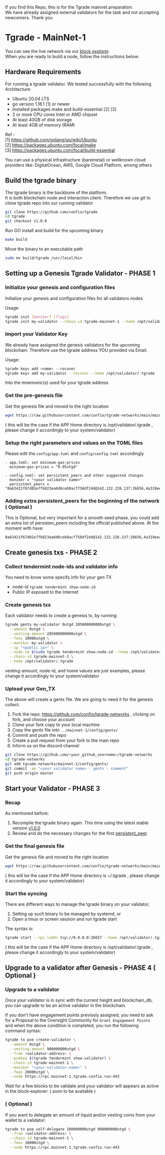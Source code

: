If you find this Repo, this is for the Tgrade mainnet preparation. \
We have already assigned external validators for the task and not accepting newcomers. Thank you

# Tgrade - MainNet-1

You can see the live network via our [block explorer](). \
When you are ready to build a node, follow the instructions below:

## Hardware Requirements
For running a tgrade validator. We tested successfully with the following Architecture:

- Ubuntu 20.04 LTS
- go version 1.18.1 [1] or newer
- Installed packages make and build-essential [2] [3]
- 2 or more CPU cores Intel or AMD chipset
- At least 40GB of disk storage
- At least 4GB of memory (RAM)

Ref - \
[1] https://github.com/golang/go/wiki/Ubuntu \
[2] https://packages.ubuntu.com/focal/make \
[3] https://packages.ubuntu.com/focal/build-essential

You can use a physical infrastructure (baremetal) or wellknown cloud providers like: DigitalOcean, AWS, Google Cloud Platform, among others

## Build the tgrade binary
The tgrade binary is the backbone of the platform. \
It is both blockchain node and interaction client. Therefore we use git to clone tgrade repo into our running validator
```bash
git clone https://github.com/confio/tgrade
cd tgrade
git checkout v1.0.0
```

Run GO install and build for the upcoming binary
```bash
make build
```

Move the binary to an executable path
```bash
sudo mv build/tgrade /usr/local/bin
```

## Setting up a Genesis Tgrade Validator - PHASE 1

### Initialize your genesis and configuration files
Initialize your genesis and configuration files for all validators nodes

Usage:
```bash
tgrade init [moniker] [flags]
tgrade init my-validator --chain-id tgrade-mainnet-1 --home /opt/validator/.tgrade
```

### Import your Validator Key
We already have assigned the genesis validators for the upcoming blockchain. Therefore use the tgrade address YOU provided via Email.

Usage:
```bash
tgrade keys add <name> --recover
tgrade keys add my-validator --recover --home /opt/validator/.tgrade
```

Into the mnemonic(s) used for your tgrade address

### Get the pre-genesis file
Get the genesis file and moved to the right location
```bash
wget https://raw.githubusercontent.com/confio/tgrade-networks/main/mainnet-1/config/pre-genesis.json -O ~/opt/validator/.tgrade/config/genesis.json
```
( this will be the case if the APP Home directory is /opt/validator/.tgrade , please change it accordingly to your system/validator)

### Setup the right parameters and values on the TOML files
Please edit the `config/app.toml` and `config/config.toml` accordingly

```
- app.toml: set minimum-gas-prices
  minimum-gas-prices = "0.05utgd"

- config.toml: set persistent_peers and other suggested changes
  moniker = "<your validator name>"
  persistent_peers = "0a63421f67d02e7fb823ea6d6ceb8acf758df24d@142.132.226.137:26656,4a319eead699418e974e8eed47c2de6332c3f825@167.235.255.9:26656,6918efd409684d64694cac485dbcc27dfeea4f38@49.12.240.203:26656"
```

### Adding extra persistent_peers for the beginning of the network ( Optional )
This is Optional, but very important for a smooth seed phase, you could add an extra list of persisten_peers including the official published above.
At the moment with have:
```
0a63421f67d02e7fb823ea6d6ceb8acf758df24d@142.132.226.137:26656,4a319eead699418e974e8eed47c2de6332c3f825@167.235.255.9:26656,6918efd409684d64694cac485dbcc27dfeea4f38@49.12.240.203:26656,00c89c4c75ee272180f7d607e3e6632b3724349c@139.59.106.241:26656,09deda8a085c0513df276484b7505d698f49aeab@162.55.133.237:26656,0ecff7b4ca77fc15aa6f4736b0a237a2e87e8e5b@104.248.203.84:26656,2602fe3ebdca818024b2764d2d531d956f49a9b3@18.119.139.116:26656,2df762919720bca5f46042f77148de73c06049d8@161.97.147.148:26656,2fd4c9c027f29f99636f2434c8fd151d22a22787@88.99.243.241:26656,30bf9c7f134039526e33dc982d9a49584efc332e@104.149.139.170:26656,32e439375102eddb4ee44bffa0ae7765fec2a7a9@142.132.151.35:26656,33ed5ffc8ae453f07e2e14f6ae6a53f8c90fc03f@168.119.89.31:26656,355032c24928789a58fcfe1c403fc6965c3f35ce@199.115.119.232:26656,37c217073b9161180999ea89c38fc31c354bac0b@89.58.45.83:26656,3aee9fd460b687a5622b6c2e3c5067eb221f8f8d@5.9.88.252:26656,47826c26aef86467a46629329f6d190bb81332b5@127.0.0.1:26656,4bd4fb232f83c32ea58d68e9a2ec6eb4c643f4bd@164.92.121.127:26656,54c7802af1a32ba9f15a0c95e792cfb344af05d9@20.223.155.236:26656,55627c14b5419a7cf942711d35dbd4d9efe5d048@65.21.199.148:26656,5c189bb73ae43a6fee13794d5833f131c227985c@35.182.104.45:26656,5e5fa8724e0b4061849a1c0733226250c80830ff@13.57.222.49:26656,6270fd07c1deec6da08f0e88bc14b0dead35700b@62.171.137.163:26656,71f3af6f19afb33e2728bc2f26babc2e7cf01bd9@146.19.24.163:26656,7383b50b4db8634be6a94fdb033e58e250d0745d@161.35.124.144:26656,783b62e8782c2102fc379a6f42c4a7aeed0c7175@54.197.151.167:26656,7bb53cdbc6dba7f23219ba3166db86ad184bfd7d@54.212.93.102:26656,825d6a7d2d3a41006d18a292aa593a30e6f632ba@45.56.117.254:26656,845bfae805eafd35ac18b774c5a085dac7922d94@146.59.81.204:26656,96f19f78beaa02b0b4c490a22c393568e8677bf7@78.47.88.58:26656,9b0a22a0303de39d1fc5e3acb4af46a8c30d139f@185.182.187.80:26656,a261b544ec5486d0c9af618e0a7f9d54e75d6148@195.201.197.168:26656,a51fee7392e189083cf6d741ec6ea0abf83d20c3@213.239.204.104:26656,a74ad2288a872a0f9848d6ec6af44014660cc93b@5.161.134.184:26656,a97207e8546552c457485953ccc0596c5292f9d3@167.99.24.122:26656,ae4cfb8e52f4f3d6e08557506c85c2984367d23e@173.212.229.120:26656,b138159552389dc9f34b6c96539668a109c4444e@185.182.186.192:26656,b1c83b39f6903b5c35ca0f3b5c87adb0e9119d39@168.119.15.254:26656,b5f8e7d87b9a2d74e61d40c6fdd935bef06a825f@54.199.171.19:26656,b5ff1acf52a3e4cda6bf54651a897aa503453120@65.108.199.26:26656,beeb51ffc526857b8a3c2d977b83bcae04109491@80.64.208.105:26656,bf4314963280c0ccbf6f986a72a2f1adf5e1806d@144.76.19.103:26656,c5107e3b96601b8aff750562961e096221f8bc40@3.137.136.10:26656,c5d22968ef0e9203e5593010ae3169d6cb10d1d0@185.70.199.181:26656,c6f42abd5556cc60261b3e10a8251f7d15190995@185.144.99.245:26656,c9c1e9eb5310feb85f950858ab71a5939e2d8bac@3.133.191.108:26656,cee665be41690b73de47d32958c0e658e501c87b@38.242.255.189:26656,d56533cfe069904c32d59ae3eb432c9ec30ac389@54.37.7.123:26656,d6aba72517bb6772719940caf761f7b4e8118d0a@64.227.180.154:26656,d6d66f22234378a3e5d4f7e7667d4327448d16e1@137.184.88.231:26656,e42988cd52104af871a9bb394e072a32cbb556e2@203.238.191.195:26656,e47fc19a517fe835acaf789518271409cd2497b3@88.198.77.173:26656,e5109b67d91a1a3f1c9c5272182bc39ed1847305@54.169.85.109:26656,ef183b92e7fd406838d397849c21110feeb59fb5@193.187.129.243:26656,f9bb321e7edc1225e4e9b42e48712c0f011e569b@202.55.85.82:26656,fa453528a13f6d96667ec1da76744c7a29845afa@136.243.105.182:26656
```

## Create genesis txs - PHASE 2

### Collect tendermint node-ids and validator info
You need to know some specifs info for your gen TX
* node-id    ```tgrade tendermint show-node-id```
* Public IP exposed to the Internet

### Create genesis txs
Each validator needs to create a genesis tx, by running:
```bash
tgrade gentx my-validator 0utgd 285000000000utgd \
  --amount 0utgd \
  --vesting-amount 285000000000utgd \
  --fees 10000utgd \
  --moniker my-validator \
  --ip "<public ip>" \
  --node-id $(sudo tgrade tendermint show-node-id --home /opt/validator/.tgrade) \
  --chain-id tgrade-mainnet-1 \
  --home /opt/validator/.tgrade
```
vesting-amount, node-id, and home values are just examples, please change it accordingly to your system/validator

### Upload your Gen_TX
The above will create a gentx file. We are going to need it for the genesis collect.
1. Fork the repo: https://github.com/confio/tgrade-networks , clicking on fork, and choose your account
2. Clone your fork copy to your local machine
3. Copy the gentx file into `../mainnet-1/config/gentx/`
4. Commit and push the repo
5. Create a pull request from your fork to the main repo
6. Inform us on the discord channel

```bash
git clone https://github.com/<your_github_username>/tgrade-networks
cd tgrade-networks
git add tgrade-networks/mainnet-1/config/gentx/
git commit -am "<your validator name> - gentx - comment"
git push origin master
```

## Start your Validator - PHASE 3

### Recap
As mentioned before:
1. Recompile the tgrade binary again. This time using the latest stable version [v1.0.0](#build-the-tgrade-binary)
2. Review and do the necessary changes for the first [persistent_peer](#setup-the-right-parameters-and-values-on-the-toml-files)

### Get the final genesis file

Get the genesis file and moved to the right location
```bash
wget https://raw.githubusercontent.com/confio/tgrade-networks/main/mainnet-1/config/genesis.json -O ~/.tgrade/config/genesis.json
```
( this will be the case if the APP Home directory is ~/.tgrade , please change it accordingly to your system/validator)

### Start the syncing
There are different ways to manage the tgrade binary on your validator,
1. Setting up such binary to be managed by systemd, or
2. Open a tmux or screen session and run tgrade start

The syntax is:
```bash
tgrade start --rpc.laddr tcp://0.0.0.0:26657 --home /opt/validator/.tgrade
```
( this will be the case if the APP Home directory is /opt/validator/.tgrade , please change it accordingly to your system/validator)

## Upgrade to a validator after Genesis - PHASE 4 ( Optional )

### Upgrade to a validator
Once your validator is in sync with the current height and blockchain_db, you can upgrade to be an active validator in the blockchain.

If you don't have engagement points previosly assigned, you need to ask for a Proposal to the Oversight Community for `Grant Engagement Points` \
and when the above condition is completed, you run the following command syntax:
```bash
tgrade tx poe create-validator \
  --amount 0utgd \
  --vesting-amount 900000000utgd \
  --from <validator-address> \
  --pubkey $(tgrade tendermint show-validator) \
  --chain-id tgrade-mainnet-1 \
  --moniker "<your-validator-name>" \
  --fees 20000utgd \
  --node https://rpc.mainnet-1.tgrade.confio.run:443
```

Wait for a few blocks to be validate and your validator will appears as active in the block-explorer:
( soon to be available )

### ( Optional )
If you want to delegate an amount of liquid and/or vesting coins from your wallet to a validator:
```bash
tgrade tx poe self-delegate 100000000utgd 900000000utgd \
  --from <validator-address> \
  --chain-id tgrade-mainnet-1 \
  --fees 10000utgd \
  --node https://rpc.mainnet-1.tgrade.confio.run:443


